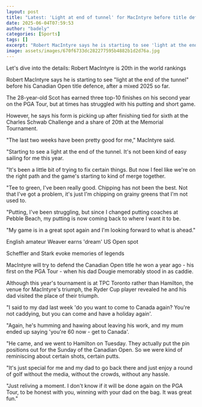 ```yaml
---
layout: post
title: "Latest: 'Light at end of tunnel' for MacIntyre before title defence"
date: 2025-06-04T07:59:53
author: "badely"
categories: [Sports]
tags: []
excerpt: "Robert MacIntyre says he is starting to see 'light at the end of the tunnel' before his Canadian Open title defence, after a mixed 2025 so far."
image: assets/images/670f6733dc282277595b4882b1d2d76a.jpg
---
```


Let's dive into the details: Robert MacIntyre is 20th in the world rankings

Robert MacIntyre says he is starting to see "light at the end of the tunnel" before his Canadian Open title defence, after a mixed 2025 so far.

The 28-year-old Scot has earned three top-10 finishes on his second year on the PGA Tour, but at times has struggled with his putting and short game.

However, he says his form is picking up after finishing tied for sixth at the Charles Schwab Challenge and a share of 20th at the Memorial Tournament.

"The last two weeks have been pretty good for me," MacIntyre said. 

"Starting to see a light at the end of the tunnel. It's not been kind of easy sailing for me this year.

"It's been a little bit of trying to fix certain things. But now I feel like we're on the right path and the game's starting to kind of merge together.

"Tee to green, I've been really good. Chipping has not been the best. Not that I've got a problem, it's just I'm chipping on grainy greens that I'm not used to.

"Putting, I've been struggling, but since I changed putting coaches at Pebble Beach, my putting is now coming back to where I want it to be.

"My game is in a great spot again and I'm looking forward to what is ahead."

English amateur Weaver earns 'dream' US Open spot

Scheffler and Stark evoke memories of legends

MacIntyre will try to defend the Canadian Open title he won a year ago - his first on the PGA Tour - when his dad Dougie memorably stood in as caddie.

Although this year's tournament is at TPC Toronto rather than Hamilton, the venue for MacIntyre's triumph, the Ryder Cup player revealed he and his dad visited the place of their triumph.

"I said to my dad last week 'do you want to come to Canada again? You're not caddying, but you can come and have a holiday again'.

"Again, he's humming and hawing about leaving his work, and my mum ended up saying 'you're 60 now - get to Canada'.

"He came, and we went to Hamilton on Tuesday. They actually put the pin positions out for the Sunday of the Canadian Open. So we were kind of reminiscing about certain shots, certain putts.

"It's just special for me and my dad to go back there and just enjoy a round of golf without the media, without the crowds, without any hassle.

"Just reliving a moment. I don't know if it will be done again on the PGA Tour, to be honest with you, winning with your dad on the bag. It was great fun."

